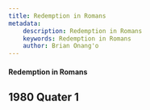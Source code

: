 ```yaml
---
title: Redemption in Romans
metadata:
    description: Redemption in Romans
    keywords: Redemption in Romans
    author: Brian Onang'o
---
```


#### Redemption in Romans

## 1980 Quater 1
